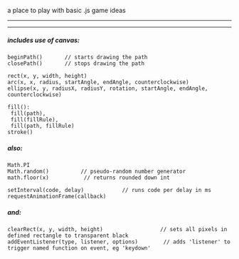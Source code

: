 
a place to play with basic .js game ideas



________________________________________________________________
________________________________________________________________


##### includes use of canvas:


    beginPath()       // starts drawing the path
    closePath()       // stops drawing the path

    rect(x, y, width, height) 
    arc(x, x, radius, startAngle, endAngle, counterclockwise) 
    ellipse(x, y, radiusX, radiusY, rotation, startAngle, endAngle, counterclockwise)

    fill():  
     fill(path), 
     fill(fillRule), 
     fill(path, fillRule) 
    stroke()


##### also:

    Math.PI
    Math.random()          // pseudo-random number generator
    math.floor(x)           // returns rounded down int

    setInterval(code, delay)            // runs code per delay in ms
    requestAnimationFrame(callback) 

##### and:
    clearRect(x, y, width, height)                  // sets all pixels in defined rectangle to transparent black 
    addEventListener(type, listener, options)        // adds 'listener' to trigger named function on event, eg 'keydown'




    